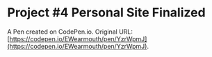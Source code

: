 # Project #4 Personal Site Finalized

A Pen created on CodePen.io. Original URL: [https://codepen.io/EWearmouth/pen/YzrWpmJ](https://codepen.io/EWearmouth/pen/YzrWpmJ).


